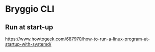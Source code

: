 # Bryggio CLI

## Run at start-up

https://www.howtogeek.com/687970/how-to-run-a-linux-program-at-startup-with-systemd/
